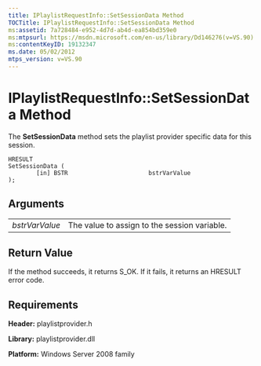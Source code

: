 ```yaml
---
title: IPlaylistRequestInfo::SetSessionData Method
TOCTitle: IPlaylistRequestInfo::SetSessionData Method
ms:assetid: 7a728484-e952-4d7d-ab4d-ea854bd359e0
ms:mtpsurl: https://msdn.microsoft.com/en-us/library/Dd146276(v=VS.90)
ms:contentKeyID: 19132347
ms.date: 05/02/2012
mtps_version: v=VS.90
---
```


# IPlaylistRequestInfo::SetSessionData Method

The **SetSessionData** method sets the playlist provider specific data for this session.

    HRESULT
    SetSessionData (
            [in] BSTR                       bstrVarValue
    );

## Arguments

|||
|--- |--- |
|*bstrVarValue*|The value to assign to the session variable.|


## Return Value

If the method succeeds, it returns S\_OK. If it fails, it returns an HRESULT error code.

## Requirements

**Header:** playlistprovider.h

**Library:** playlistprovider.dll

**Platform:** Windows Server 2008 family

